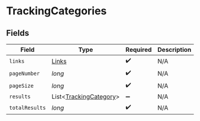 # TrackingCategories


## Fields

| Field                                                             | Type                                                              | Required                                                          | Description                                                       |
| ----------------------------------------------------------------- | ----------------------------------------------------------------- | ----------------------------------------------------------------- | ----------------------------------------------------------------- |
| `links`                                                           | [Links](../../models/shared/Links.md)                             | :heavy_check_mark:                                                | N/A                                                               |
| `pageNumber`                                                      | *long*                                                            | :heavy_check_mark:                                                | N/A                                                               |
| `pageSize`                                                        | *long*                                                            | :heavy_check_mark:                                                | N/A                                                               |
| `results`                                                         | List<[TrackingCategory](../../models/shared/TrackingCategory.md)> | :heavy_minus_sign:                                                | N/A                                                               |
| `totalResults`                                                    | *long*                                                            | :heavy_check_mark:                                                | N/A                                                               |